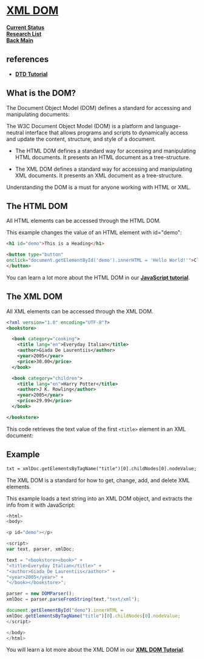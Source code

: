 # **[XML DOM](https://www.w3schools.com/xml/xml_dom.asp)**

**[Current Status](../../../development/status/weekly/current_status.md)**\
**[Research List](../../../research/research_list.md)**\
**[Back Main](../../../README.md)**

## references

- **[DTD Tutorial](https://www.w3schools.com/xml/xml_dtd_intro.asp)**

## What is the DOM?

The Document Object Model (DOM) defines a standard for accessing and manipulating documents:

The W3C Document Object Model (DOM) is a platform and language-neutral interface that allows programs and scripts to dynamically access and update the content, structure, and style of a document.

- The HTML DOM defines a standard way for accessing and manipulating HTML documents. It presents an HTML document as a tree-structure.

- The XML DOM defines a standard way for accessing and manipulating XML documents. It presents an XML document as a tree-structure.

Understanding the DOM is a must for anyone working with HTML or XML.

## The HTML DOM

All HTML elements can be accessed through the HTML DOM.

This example changes the value of an HTML element with id="demo":

```html
<h1 id="demo">This is a Heading</h1>

<button type="button"
onclick="document.getElementById('demo').innerHTML = 'Hello World!'">Click Me!
</button>
```

You can learn a lot more about the HTML DOM in our **[JavaScript tutorial](https://www.w3schools.com/js/js_htmldom.asp)**.

## The XML DOM

All XML elements can be accessed through the XML DOM.

```xml
<?xml version="1.0" encoding="UTF-8"?>
<bookstore>

  <book category="cooking">
    <title lang="en">Everyday Italian</title>
    <author>Giada De Laurentiis</author>
    <year>2005</year>
    <price>30.00</price>
  </book>

  <book category="children">
    <title lang="en">Harry Potter</title>
    <author>J K. Rowling</author>
    <year>2005</year>
    <price>29.99</price>
  </book>

</bookstore>
```

This code retrieves the text value of the first ```<title>``` element in an XML document:

## Example

```xml
txt = xmlDoc.getElementsByTagName("title")[0].childNodes[0].nodeValue;
```

The XML DOM is a standard for how to get, change, add, and delete XML elements.

This example loads a text string into an XML DOM object, and extracts the info from it with JavaScript:

```javascript
<html>
<body>

<p id="demo"></p>

<script>
var text, parser, xmlDoc;

text = "<bookstore><book>" +
"<title>Everyday Italian</title>" +
"<author>Giada De Laurentiis</author>" +
"<year>2005</year>" +
"</book></bookstore>";

parser = new DOMParser();
xmlDoc = parser.parseFromString(text,"text/xml");

document.getElementById("demo").innerHTML =
xmlDoc.getElementsByTagName("title")[0].childNodes[0].nodeValue;
</script>

</body>
</html>
```

You will learn a lot more about the XML DOM in our **[XML DOM Tutorial](https://www.w3schools.com/xml/dom_intro.asp)**.
